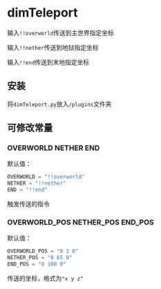 # dimTeleport

输入`!!overworld`传送到主世界指定坐标

输入`!!nether`传送到地狱指定坐标

输入`!!end`传送到末地指定坐标

## 安装

将`dimTeleport.py`放入`/plugins`文件夹

## 可修改常量

### OVERWORLD NETHER END

默认值：

```python
OVERWORLD = "!!overworld"
NETHER = "!!nether"
END = "!!end"
```

触发传送的指令

### OVERWORLD_POS NETHER_POS END_POS

默认值：

```python
OVERWORLD_POS = "0 1 0"
NETHER_POS = "0 65 0"
END_POS = "0 100 0"
```

传送的坐标，格式为`"x y z"`